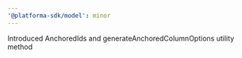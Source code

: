 ```yaml
---
'@platforma-sdk/model': minor
---
```


Introduced AnchoredIds and generateAnchoredColumnOptions utility method
